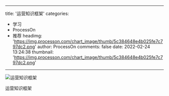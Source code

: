 
---
title: '运营知识框架'
categories: 
 - 学习
 - ProcessOn
 - 推荐
headimg: 'https://img.processon.com/chart_image/thumb/5c384648e4b025fe7c797dc2.png'
author: ProcessOn
comments: false
date: 2022-02-24 13:24:38
thumbnail: 'https://img.processon.com/chart_image/thumb/5c384648e4b025fe7c797dc2.png'
---

<div>   
<img class="thumb" alt="运营知识框架" src="https://img.processon.com/chart_image/thumb/5c384648e4b025fe7c797dc2.png" referrerpolicy="no-referrer">
<p>运营知识框架</p>  
</div>
            